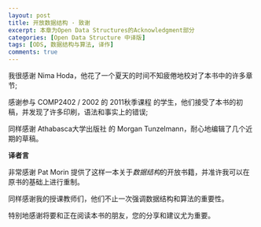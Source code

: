 ```yaml
---
layout: post
title: 开放数据结构 · 致谢
excerpt: 本章为Open Data Structures的Acknowledgment部分
categories: [Open Data Structure 中译版]
tags: [ODS, 数据结构与算法, 译作]
comments: true
---
```


我很感谢 Nima Hoda，他花了一个夏天的时间不知疲倦地校对了本书中的许多章节;

感谢参与 COMP2402 / 2002 的 2011秋季课程 的学生，他们接受了本书的初稿，并发现了许多印刷，语法和事实上的错误; 

同样感谢 Athabasca大学出版社 的 Morgan Tunzelmann，耐心地编辑了几个近期的草稿。


**译者言**

非常感谢 Pat Morin 提供了这样一本关于*数据结构*的开放书籍，并准许我可以在原书的基础上进行重制。

同样感谢我的授课教师们，他们不止一次强调数据结构和算法的重要性。

特别地感谢将要和正在阅读本书的朋友，您的分享和建议尤为重要。